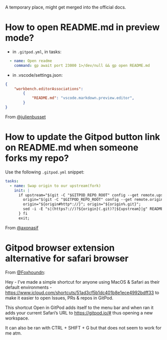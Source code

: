A temporary place, might get merged into the official docs.

# How to open README.md in preview mode?

- in `.gitpod.yml`, in tasks:
```yaml
  - name: Open readme
    command: gp await port 23000 1>/dev/null && gp open README.md
```
- in .vscode/settings.json:
```json
{
    "workbench.editorAssociations": 
        {
            "README.md": "vscode.markdown.preview.editor",
        }
}
```

From [@julienbusset](https://github.com/julienbusset)

# How to update the Gitpod button link on README.md when someone forks my repo?

Use the following `.gitpod.yml` snippet:
```yaml
tasks:
  - name: Swap origin to our upstream(fork)
    init: |
      if upstream="$(git -C "$GITPOD_REPO_ROOT" config --get remote.upstream.url)"; then {
        origin="$(git -C "$GITPOD_REPO_ROOT" config --get remote.origin.url)";
        origin="${origin#http*://}"; origin="${origin%.git}";
        sed -i -E "s|(https?://)?${origin}(.git)?|${upstream}|g" README.md
      } fi
      exit;
```

From [@axonasif](https://github.com/axonasif)

# Gitpod browser extension alternative for safari browser

From [@Foxhoundn](https://github.com/Foxhoundn):

Hey - I’ve made a simple shortcut for anyone using MacOS & Safari as their default environments - https://www.icloud.com/shortcuts/51ad3cf5b1dc401b8e1ece4992bdff33 to make it easier to open Issues, PRs & repos in GitPod.

This shortcut Open in GitPod adds itself to the menu bar and when ran it adds your current Safari’s URL to https://gitpod.io/# thus opening a new workspace. 

It can also be ran with CTRL + SHIFT + G  but that does not seem to work for me atm.
